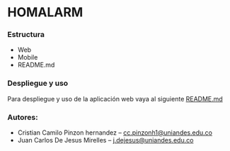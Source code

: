 # HOMALARM

### Estructura
- Web
- Mobile
- README.md

### Despliegue y uso

Para despliegue y uso de la aplicación web vaya al siguiente [README.md](./web/README.md)

### Autores:
- Cristian Camilo Pinzon hernandez – [cc.pinzonh1@uniandes.edu.co](mailto:cc.pinzonh1@uniandes.edu.co)
- Juan Carlos De Jesus Mirelles – [j.dejesus@uniandes.edu.co](mailto:j.dejesus@uniandes.edu.co)

